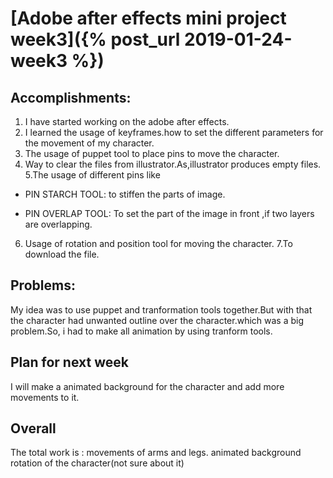 

# [Adobe after effects mini project week3]({% post_url 2019-01-24-week3 %})
## Accomplishments:
1. I have started working on the adobe after effects.
2. I learned the usage of keyframes.how to set the different parameters for the movement of my character.
3. The usage of puppet tool to place pins to move the character.
4. Way to clear the files from illustrator.As,illustrator produces empty files.
5.The usage of different pins like

* PIN STARCH TOOL: to stiffen the parts of image.

* PIN OVERLAP TOOL: To set the part of the image in front ,if two layers are overlapping.
 
6. Usage of rotation and position tool for moving the character.
7.To download the file.


## Problems:
My idea was to use puppet and tranformation tools together.But with that the character had unwanted outline over the character.which was a big problem.So, i had to make all animation by using tranform tools.

## Plan for next week
I will make a animated background for the character and add more movements to it.
## Overall
The total work is :
movements of arms and legs.
animated background
rotation of the character(not sure about it)

